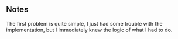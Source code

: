 ## Notes

The first problem is quite simple, I just had some trouble with the implementation, but I immediately knew the logic of what I had to do.